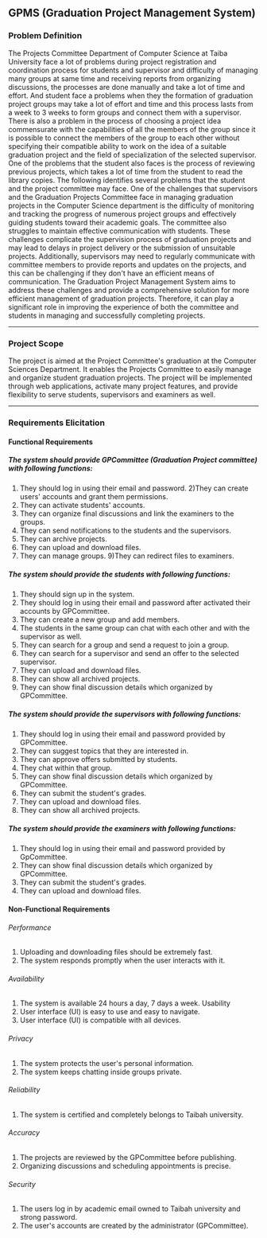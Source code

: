 ## GPMS (Graduation Project Management System)

### Problem Definition

The Projects Committee Department of Computer Science at Taiba University face a lot of problems during project registration and coordination process for students and supervisor 
and difficulty of managing many groups at same time and receiving reports from organizing discussions, the processes are done manually and take a lot of time and effort.
And student face a problems when they the formation of graduation project groups may take a lot of effort and time and this process lasts from a week to 3 weeks to form 
groups and connect them with a supervisor. There is also a problem in the process of choosing a project idea commensurate with the capabilities of all the members of the group 
since it is possible to connect the members of the group to each other without specifying their compatible ability to work on the idea of a suitable graduation project 
and the field of specialization of the selected supervisor. One of the problems that the student also faces is the process of reviewing 
previous projects, which takes a lot of time from the student to read the library copies. The following identifies several problems that the student 
and the project committee may face. One of the challenges that supervisors and the Graduation Projects Committee face in managing 
graduation projects in the Computer Science department is the difficulty of monitoring and tracking the progress of numerous project groups 
and effectively guiding students toward their academic goals. The committee also struggles to maintain effective communication with students. 
These challenges complicate the supervision process of graduation projects and may lead to delays in project delivery or the submission of unsuitable projects. 
Additionally, supervisors may need to regularly communicate with committee members to provide reports and updates on the projects, and this can be challenging 
if they don't have an efficient means of communication. The Graduation Project Management System aims to address these 
challenges and provide a comprehensive solution for more efficient management of graduation projects. Therefore, it can play a significant role 
in improving the experience of both the committee and students in managing and successfully completing projects.

--------------------------------------------------------------------------------------------------------------------------------------------------------

### Project Scope 
The project is aimed at the Project Committee's graduation at the Computer Sciences Department. It enables the Projects Committee to easily manage and organize student graduation projects. The project will be implemented through web applications, activate many project features, and provide flexibility to serve students, supervisors and examiners as well.

-----------------------------------------------------------------------------------------------------------------------------------------------------------------

### Requirements Elicitation
#### Functional Requirements
##### The system should provide GPCommittee (Graduation Project committee) with following functions:
1) They should log in using their email and password.
2)They can create users' accounts and grant them permissions. 
3) They can activate students' accounts. 
4) They can organize final discussions and link the examiners to the groups.
5) They can send notifications to the students and the supervisors.
6) They can archive projects.
7) They can upload and download files.
8) They can manage groups.
9)They can redirect files to examiners.
##### The system should provide the students with following functions:
1)	They should sign up in the system.
2)	They should log in using their email and password after activated their accounts by GPCommittee.
3)	They can create a new group and add members.
4)	The students in the same group can chat with each other and with the supervisor as well.
5)	They can search for a group and send a request to join a group.
6)	They can search for a supervisor and send an offer to the selected supervisor.
7)	They can upload and download files.
8)	They can show all archived projects.
9)	They can show final discussion details which organized by GPCommittee.
##### The system should provide the supervisors with following functions:
1)	They should log in using their email and password provided by GPCommittee.
2)	They can suggest topics that they are interested in.
3)	They can approve offers submitted by students.
4)	They chat within that group.
5)	They can show final discussion details which organized by GPCommittee.
6)	They can submit the student's grades.
7)	They can upload and download files.
8)	They can show all archived projects.
##### The system should provide the examiners with following functions:
1)	They should log in using their email and password provided by GpCommittee.
2)	They can show final discussion details which organized by GPCommittee.
3)	They can submit the student's grades.
4)	They can upload and download files.

#### Non-Functional Requirements
###### Performance
1)	Uploading and downloading files should be extremely fast.
2)	The system responds promptly when the user interacts with it.
###### Availability
1)	The system is available 24 hours a day, 7 days a week.
Usability
1)	User interface (UI) is easy to use and easy to navigate.
2)	User interface (UI) is compatible with all devices.
###### Privacy
1)	The system protects the user's personal information.
2)	The system keeps chatting inside groups private.
###### Reliability
1)	The system is certified and completely belongs to Taibah university. 
###### Accuracy
1)	The projects are reviewed by the GPCommittee before publishing.
2)	Organizing discussions and scheduling appointments is precise.
###### Security
1)	The users log in by academic email owned to Taibah university and strong password.
2)	The user's accounts are created by the administrator (GPCommittee).
